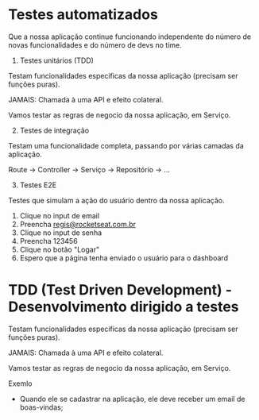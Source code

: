 # Testes automatizados

 Que a nossa aplicação continue funcionando independente do número de novas funcionalidades e do número de devs no time.

 1. Testes unitários (TDD)

 Testam funcionalidades especificas da nossa aplicação (precisam ser funções puras).

 JAMAIS: Chamada à uma API e efeito colateral.

 Vamos testar as regras de negocio da nossa aplicação, em Serviço.

 2. Testes de integração

 Testam uma funcionalidade completa, passando por várias camadas da aplicação.

 Route -> Controller -> Serviço -> Repositório -> ...

 3. Testes E2E

 Testes que simulam a ação do usuário dentro da nossa aplicação.

 1. Clique no input de email
 2. Preencha regis@rocketseat.com.br
 3. Clique no input de senha
 4. Preencha 123456
 5. Clique no botão "Logar"
 6. Espero que a página tenha enviado o usuário para o dashboard


# TDD (Test Driven Development) - Desenvolvimento dirigido a testes


 Testam funcionalidades especificas da nossa aplicação (precisam ser funções puras).

 JAMAIS: Chamada à uma API e efeito colateral.

 Vamos testar as regras de negocio da nossa aplicação, em Serviço.


Exemlo
- Quando ele se cadastrar na aplicação, ele deve receber um email de boas-vindas;

